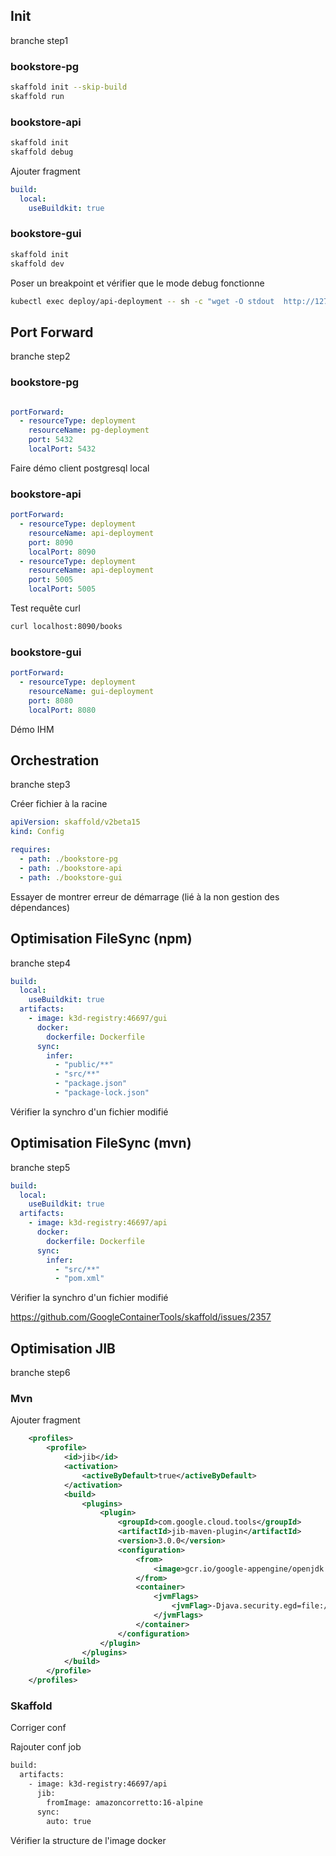 ## Init

branche step1

### bookstore-pg

```bash
skaffold init --skip-build
skaffold run
```

### bookstore-api

```bash
skaffold init
skaffold debug
```

Ajouter fragment

```yaml
build:
  local:
    useBuildkit: true
```

### bookstore-gui

```bash
skaffold init
skaffold dev
```

Poser un breakpoint et vérifier que le mode debug fonctionne

```bash 
kubectl exec deploy/api-deployment -- sh -c "wget -O stdout  http://127.0.0.1:8090/books; cat stdout"
```

## Port Forward 

branche step2

### bookstore-pg 

```yaml 

portForward:
  - resourceType: deployment
    resourceName: pg-deployment
    port: 5432
    localPort: 5432
```

Faire démo client postgresql local

### bookstore-api 

```yaml 
portForward:
  - resourceType: deployment
    resourceName: api-deployment
    port: 8090
    localPort: 8090
  - resourceType: deployment
    resourceName: api-deployment
    port: 5005
    localPort: 5005
```

Test requête curl

```bash
curl localhost:8090/books
```

### bookstore-gui


```yaml 
portForward:
  - resourceType: deployment
    resourceName: gui-deployment
    port: 8080
    localPort: 8080
```

Démo IHM

## Orchestration

branche step3

Créer fichier à la racine

```yaml
apiVersion: skaffold/v2beta15
kind: Config

requires:
  - path: ./bookstore-pg
  - path: ./bookstore-api
  - path: ./bookstore-gui
```

Essayer de montrer erreur de démarrage (lié à la non gestion des dépendances)

## Optimisation FileSync (npm)

branche step4

```yaml
build:
  local:
    useBuildkit: true
  artifacts:
    - image: k3d-registry:46697/gui
      docker:
        dockerfile: Dockerfile
      sync:
        infer:
          - "public/**"
          - "src/**"
          - "package.json"
          - "package-lock.json"
```

Vérifier la synchro d'un fichier modifié

## Optimisation FileSync (mvn)

branche step5

```yaml
build:
  local:
    useBuildkit: true
  artifacts:
    - image: k3d-registry:46697/api
      docker:
        dockerfile: Dockerfile
      sync:
        infer:
          - "src/**"
          - "pom.xml"
```

Vérifier la synchro d'un fichier modifié

https://github.com/GoogleContainerTools/skaffold/issues/2357

## Optimisation JIB

branche step6

### Mvn
Ajouter fragment

```xml
    <profiles>
        <profile>
            <id>jib</id>
            <activation>
                <activeByDefault>true</activeByDefault>
            </activation>
            <build>
                <plugins>
                    <plugin>
                        <groupId>com.google.cloud.tools</groupId>
                        <artifactId>jib-maven-plugin</artifactId>
                        <version>3.0.0</version>
                        <configuration>
                            <from>
                                <image>gcr.io/google-appengine/openjdk:8</image>
                            </from>
                            <container>
                                <jvmFlags>
                                    <jvmFlag>-Djava.security.egd=file:/dev/./urandom</jvmFlag>
                                </jvmFlags>
                            </container>
                        </configuration>
                    </plugin>
                </plugins>
            </build>
        </profile>
    </profiles>

```

### Skaffold


Corriger conf

Rajouter conf job

```xml
build:
  artifacts:
    - image: k3d-registry:46697/api
      jib:
        fromImage: amazoncorretto:16-alpine
      sync:
        auto: true

```

Vérifier la structure de l'image docker

